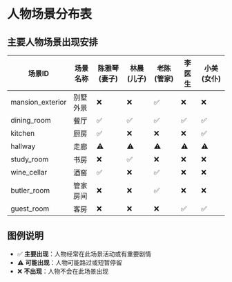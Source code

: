 # 人物场景分布表

## 主要人物场景出现安排

| 场景ID | 场景名称 | 陈雅琴(妻子) | 林晨(儿子) | 老陈(管家) | 李医生 | 小美(女仆) |
|--------|----------|-------------|-----------|-----------|--------|-----------|
| mansion_exterior | 别墅外景 | ❌ | ❌ | ✅ | ❌ | ❌ |
| dining_room | 餐厅 | ✅ | ✅ | ✅ | ✅ | ✅ |
| kitchen | 厨房 | ✅ | ❌ | ❌ | ❌ | ✅ |
| hallway | 走廊 | ⚠️ | ⚠️ | ⚠️ | ⚠️ | ⚠️ |
| study_room | 书房 | ❌ | ✅ | ❌ | ❌ | ❌ |
| wine_cellar | 酒窖 | ✅ | ❌ | ✅ | ❌ | ❌ |
| butler_room | 管家房间 | ❌ | ❌ | ✅ | ❌ | ❌ |
| guest_room | 客房 | ❌ | ❌ | ❌ | ✅ | ✅ |

## 图例说明
- ✅ **主要出现**：人物经常在此场景活动或有重要剧情
- ⚠️ **可能出现**：人物可能路过或短暂停留
- ❌ **不出现**：人物不会在此场景出现

